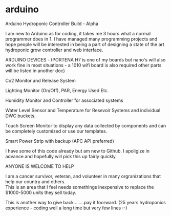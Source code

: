 # arduino
Arduino Hydroponic Controller Build - Alpha

I am new to Arduino as for coding, it takes me 3 hours what a normal programmer does in 1.  I have managed many programming projects and hope people will be interested in being a part of designing a state of the art hydroponic grow controller and web interface.

ARDUINO DEVICES - (PORTENA H7 is one of my boards but nano's will also work fine in most situations - a 1010 wifi board is also required other parts will be listed in another doc)

Co2 Monitor and Release System

Lighting Monitor (On/Off), PAR, Energy Used Etc.

Humidity Monitor and Controller for associated systems

Water Level Sensor and Temperature for Resevoir Systems and individual DWC buckets.

Touch Screen Monitor to display any data collected by components and can be completely customized or use our templates.

Smart Power Strip with backup (APC API preferred)

I have some of this code already but am new to Github.  I apoligize in advance and hopefully will pick this up fairly quickly.

ANYONE IS WELCOME TO HELP 

I am a cancer survivor, veteran, and volunteer in many orgranizations that help our country and others.  
This is an area that I feel needs somethings inexpensive to replace the $1000-5000 units they sell today.

This is another way to give back........pay it foorward.  (25 years hydroponics experience - coding well a long time but very few lines :-)
